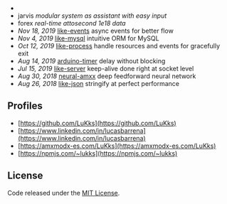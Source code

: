 - 
- jarvis _modular system as assistant with easy input_
- forex _real-time attosecond 1e18 data_
- _Nov 18, 2019_ [like-events](https://github.com/LuKks/like-events) async events for better flow
- _Nov 4, 2019_ [like-mysql](https://github.com/LuKks/like-mysql) intuitive ORM for MySQL
- _Oct 12, 2019_ [like-process](https://github.com/LuKks/like-process) handle resources and events for gracefully exit
- _Aug 14, 2019_ [arduino-timer](https://github.com/LuKks/arduino-timer) delay without blocking
- _Jul 15, 2019_ [like-server](https://github.com/LuKks/like-server) keep-alive done right at socket level
- _Aug 30, 2018_ [neural-amxx](https://github.com/LuKks/neural-amxx) deep feedforward neural network
- _Aug 26, 2018_ [like-json](https://github.com/LuKks/like-json) stringify at perfect performance

## Profiles
- [https://github.com/LuKks](https://github.com/LuKks)
- [https://www.linkedin.com/in/lucasbarrena](https://www.linkedin.com/in/lucasbarrena)
- [https://amxmodx-es.com/LuKks](https://amxmodx-es.com/LuKks)
- [https://npmjs.com/~lukks](https://npmjs.com/~lukks)

## License
Code released under the [MIT License](https://github.com/LuKks/page/blob/master/LICENSE).
